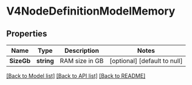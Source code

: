 # V4NodeDefinitionModelMemory

## Properties
Name | Type | Description | Notes
------------ | ------------- | ------------- | -------------
**SizeGb** | **string** | RAM size in GB | [optional] [default to null]

[[Back to Model list]](../README.md#documentation-for-models) [[Back to API list]](../README.md#documentation-for-api-endpoints) [[Back to README]](../README.md)



